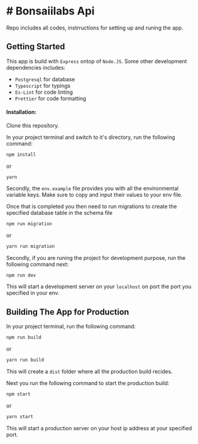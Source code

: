 # # Bonsaiilabs Api

Repo includes all codes, instrructions for setting up and runing the app.

## Getting Started

This app is build with `Express` ontop of `Node.JS`. Some other development dependencies includes:

- `Postgresql` for database
- `Typescript` for typings
- `Es-Lint` for code linting
- `Prettier` for code formatting

#### Installation:

Clone this repository.

In your project terminal and switch to it's directory, run the following command:

```bash
npm install
```

or

```bashs
yarn
```

Secondly, the `env.example` file provides you with all the environmental variable keys. Make sure to copy and input their values to your env file.

Once that is completed you then need to run migrations to create the specified database table in the schema file

```bash
npm run migration
```

or

```bash
yarn run migration
```

Secondly, if you are runing the project for development purpose, run the following command next:

```bash
npm run dev
```

This will start a development server on your `localhost` on port the port you specified in your env.

## Building The App for Production

In your project terminal, run the following command:

```bash
npm run build
```

or

```bash
yarn run build
```

This will create a `dist` folder where all the production build recides.

Next you run the following command to start the production build:

```bash
npm start
```

or

```bash
yarn start
```

This will start a production server on your host ip address at your specified port.
